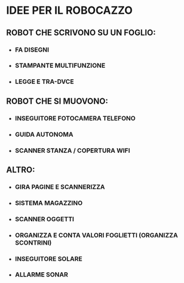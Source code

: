 # IDEE PER IL ROBOCAZZO

## ROBOT CHE SCRIVONO SU UN FOGLIO:

- ### FA DISEGNI

- ### STAMPANTE MULTIFUNZIONE

- ### LEGGE E TRA-DVCE


## ROBOT CHE SI MUOVONO:

- ### INSEGUITORE FOTOCAMERA TELEFONO

- ### GUIDA AUTONOMA

- ### SCANNER STANZA / COPERTURA WIFI

## ALTRO:

- ### GIRA PAGINE E SCANNERIZZA

- ### SISTEMA MAGAZZINO

- ### SCANNER OGGETTI

- ### ORGANIZZA E CONTA VALORI FOGLIETTI (ORGANIZZA SCONTRINI)

- ### INSEGUITORE SOLARE

- ### ALLARME SONAR
